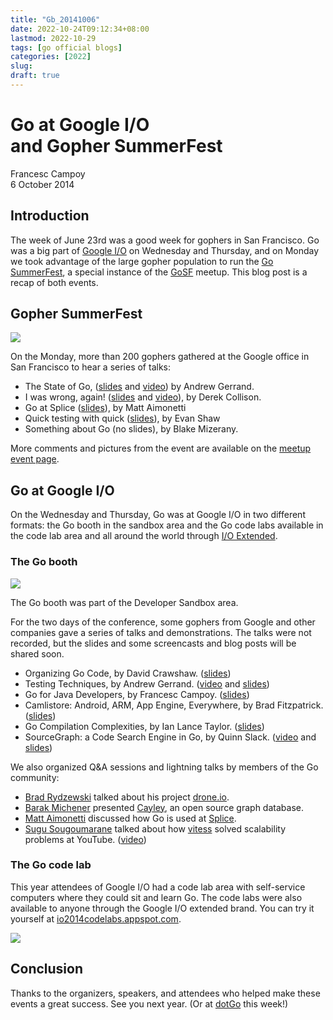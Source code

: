 ```yaml
---
title: "Gb_20141006"
date: 2022-10-24T09:12:34+08:00
lastmod: 2022-10-29
tags: [go official blogs]
categories: [2022]
slug:
draft: true
---
```


# Go at Google I/O and Gopher SummerFest

Francesc Campoy  
6 October 2014

## Introduction

The week of June 23rd was a good week for gophers in San Francisco. Go was a big part of [Google I/O](https://www.google.com/events/io) on Wednesday and Thursday, and on Monday we took advantage of the large gopher population to run the [Go SummerFest](http://www.meetup.com/golangsf/events/170421402/), a special instance of the [GoSF](http://www.meetup.com/golangsf) meetup. This blog post is a recap of both events.

## Gopher SummerFest

![](https://go.dev/blog/io2014/summerfest.jpg)

On the Monday, more than 200 gophers gathered at the Google office in San Francisco to hear a series of talks:

- The State of Go, ([slides](https://docs.google.com/a/golang.org/file/d/0B-nws9GU_6qVQm9tdncxWnJGUTQ/edit) and [video](http://www.hakkalabs.co/articles/state-go)) by Andrew Gerrand.
- I was wrong, again! ([slides](https://docs.google.com/a/golang.org/file/d/0B-nws9GU_6qVTTUwS25qaFlzMGs/edit) and [video](http://www.hakkalabs.co/articles/why-we-use-go)), by Derek Collison.
- Go at Splice ([slides](https://docs.google.com/a/golang.org/file/d/0B-nws9GU_6qVZklnNnJITlhSbXc/edit)), by Matt Aimonetti
- Quick testing with quick ([slides](https://docs.google.com/a/golang.org/file/d/0B-nws9GU_6qVVElmOHpwamp4aTA/edit)), by Evan Shaw
- Something about Go (no slides), by Blake Mizerany.

More comments and pictures from the event are available on the [meetup event page](http://www.meetup.com/golangsf/events/170421402/).

## Go at Google I/O

On the Wednesday and Thursday, Go was at Google I/O in two different formats: the Go booth in the sandbox area and the Go code labs available in the code lab area and all around the world through [I/O Extended](https://www.google.com/events/io/io-extended).

### The Go booth

![](https://go.dev/blog/io2014/booth.jpg)

The Go booth was part of the Developer Sandbox area.

For the two days of the conference, some gophers from Google and other companies gave a series of talks and demonstrations. The talks were not recorded, but the slides and some screencasts and blog posts will be shared soon.

- Organizing Go Code, by David Crawshaw. ([slides](https://go.dev/talks/2014/organizeio.slide#1))
- Testing Techniques, by Andrew Gerrand. ([video](https://www.youtube.com/watch?v=ndmB0bj7eyw) and [slides](https://go.dev/talks/2014/testing.slide#1))
- Go for Java Developers, by Francesc Campoy. ([slides](https://go.dev/talks/2014/go4java.slide#1))
- Camlistore: Android, ARM, App Engine, Everywhere, by Brad Fitzpatrick. ([slides](https://go.dev/talks/2014/camlistore.slide#1))
- Go Compilation Complexities, by Ian Lance Taylor. ([slides](https://go.dev/talks/2014/compiling.slide#1))
- SourceGraph: a Code Search Engine in Go, by Quinn Slack. ([video](https://youtu.be/-DpKaoPz8l8) and [slides](https://go-talks.appspot.com/github.com/sourcegraph/talks/google-io-2014/gio2014.slide#1))

We also organized Q&A sessions and lightning talks by members of the Go community:

- [Brad Rydzewski](https://twitter.com/bradrydzewski) talked about his project [drone.io](https://drone.io/).
- [Barak Michener](https://twitter.com/barakmich) presented [Cayley](https://github.com/google/cayley), an open source graph database.
- [Matt Aimonetti](https://twitter.com/mattetti) discussed how Go is used at [Splice](https://splice.com/).
- [Sugu Sougoumarane](https://twitter.com/ssougou) talked about how [vitess](https://github.com/youtube/vitess) solved scalability problems at YouTube. ([video](https://youtu.be/midJ6b1LkA0))

### The Go code lab

This year attendees of Google I/O had a code lab area with self-service computers where they could sit and learn Go. The code labs were also available to anyone through the Google I/O extended brand. You can try it yourself at [io2014codelabs.appspot.com](https://io2014codelabs.appspot.com/).

![](https://go.dev/blog/io2014/collage.jpg)

## Conclusion

Thanks to the organizers, speakers, and attendees who helped make these events a great success. See you next year. (Or at [dotGo](http://dotgo.eu/) this week!)